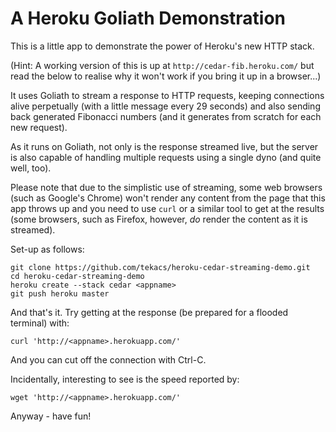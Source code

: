 # A Heroku Goliath Demonstration

This is a little app to demonstrate the power of Heroku's new HTTP stack.

(Hint: A working version of this is up at `http://cedar-fib.heroku.com/` but read the below to realise why it won't work if you bring it up in a browser...)

It uses Goliath to stream a response to HTTP requests, keeping connections alive perpetually (with a little message every 29 seconds) and also sending back generated Fibonacci numbers (and it generates from scratch for each new request).

As it runs on Goliath, not only is the response streamed live, but the server is also capable of handling multiple requests using a single dyno (and quite well, too).

Please note that due to the simplistic use of streaming, some web browsers (such as Google's Chrome) won't render any content from the page that this app throws up and you need to use `curl` or a similar tool to get at the results (some browsers, such as Firefox, however, *do* render the content as it is streamed).

Set-up as follows:

	git clone https://github.com/tekacs/heroku-cedar-streaming-demo.git
	cd heroku-cedar-streaming-demo
	heroku create --stack cedar <appname>
	git push heroku master

And that's it. Try getting at the response (be prepared for a flooded terminal) with:

	curl 'http://<appname>.herokuapp.com/'

And you can cut off the connection with Ctrl-C.

Incidentally, interesting to see is the speed reported by:

	wget 'http://<appname>.herokuapp.com/'

Anyway - have fun!